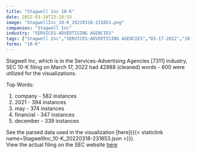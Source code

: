 ```yaml
---
title: "Stagwell Inc 10-K"
date: 2022-03-18T23:18:53
image: "StagwellInc_10-K_20220318-231853.png"
companies: "Stagwell Inc"
industry: "SERVICES-ADVERTISING AGENCIES"
tags: ["Stagwell Inc","SERVICES-ADVERTISING AGENCIES","03-17-2022","10-K"]
forms: "10-K"
---
```

Stagwell Inc, which is in the Services-Advertising Agencies [7311] industry, SEC 10-K filing on March 17, 2022 had 42988 (cleaned) words - 600 were utilized for the visualizations.

Top Words:
1. company - 582 instances
2. 2021 - 394 instances
3. may - 374 instances
4. financial - 347 instances
5. december - 339 instances


See the parsed data used in the visualization [here]({{< staticlink name=StagwellInc_10-K_20220318-231853.json >}}).  
View the actual filing on the SEC website [here](https://www.sec.gov/Archives/edgar/data/876883/0000876883-22-000011.txt)